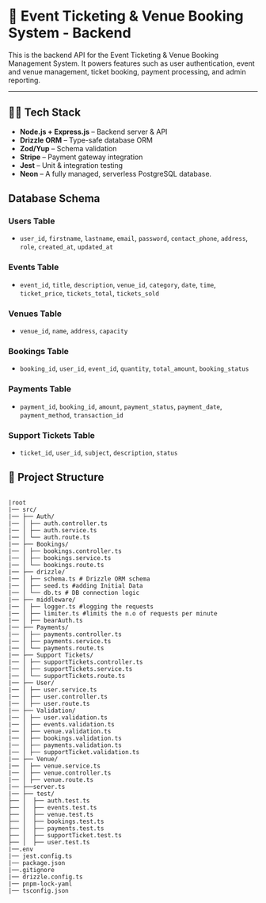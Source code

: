 # 📅 Event Ticketing & Venue Booking System - Backend

This is the backend API for the Event Ticketing & Venue Booking Management System. It powers features such as user authentication, event and venue management, ticket booking, payment processing, and admin reporting.

---
## 🧑‍💻 Tech Stack

- **Node.js + Express.js** – Backend server & API
- **Drizzle ORM** – Type-safe database ORM
- **Zod/Yup** – Schema validation
- **Stripe** – Payment gateway integration
- **Jest** – Unit & integration testing
- **Neon** –  A fully managed, serverless PostgreSQL database.



##  Database Schema 

### Users Table
- `user_id`, `firstname`, `lastname`, `email`, `password`, `contact_phone`, `address`, `role`, `created_at`, `updated_at`

### Events Table
- `event_id`, `title`, `description`, `venue_id`, `category`, `date`, `time`, `ticket_price`, `tickets_total`, `tickets_sold`

### Venues Table
- `venue_id`, `name`, `address`, `capacity`

### Bookings Table
- `booking_id`, `user_id`, `event_id`, `quantity`, `total_amount`, `booking_status`

### Payments Table
- `payment_id`, `booking_id`, `amount`, `payment_status`, `payment_date`, `payment_method`, `transaction_id`

### Support Tickets Table
- `ticket_id`, `user_id`, `subject`, `description`, `status`


## 📂 Project Structure
```

|root
|── src/
|── ├── Auth/
|── │ ├── auth.controller.ts
|── │ ├── auth.service.ts
|── │ └── auth.route.ts
|── ├── Bookings/
|── │ ├── bookings.controller.ts
|── │ ├── bookings.service.ts
|── │ └── bookings.route.ts
|── ├── drizzle/
|── │ ├── schema.ts # Drizzle ORM schema
|── │ ├── seed.ts #adding Initial Data
|── │ └── db.ts # DB connection logic
|── ├── middleware/
|── │ ├── logger.ts #logging the requests
|── │ ├── limiter.ts #limits the n.o of requests per minute
|── │ ├── bearAuth.ts 
|── ├── Payments/
|── │ ├── payments.controller.ts
|── │ ├── payments.service.ts
|── │ └── payments.route.ts
|── ├── Support Tickets/
|── │ ├── supportTickets.controller.ts
|── │ ├── supportTickets.service.ts
|── │ └── supportTickets.route.ts
|── ├── User/
|── │ ├── user.service.ts
|── │ ├── user.controller.ts
|── │ ├── user.route.ts
|── ├── Validation/
|── │ ├── user.validation.ts
|── │ ├── events.validation.ts
|── │ ├── venue.validation.ts
|── │ ├── bookings.validation.ts
|── │ ├── payments.validation.ts
|── │ ├── supportTicket.validation.ts
|── ├── Venue/
|── │ ├── venue.service.ts
|── │ ├── venue.controller.ts
|── │ ├── venue.route.ts
|── ├──server.ts
|── ├── test/
├── │  ├── auth.test.ts
├── │  ├── events.test.ts
├── │  ├── venue.test.ts
├── │  ├── bookings.test.ts
├── │  ├── payments.test.ts
├── │  ├── supportTicket.test.ts
├── │  ├── user.test.ts
|──.env
|── jest.config.ts
|── package.json
|──.gitignore
|── drizzle.config.ts
|── pnpm-lock-yaml
|── tsconfig.json
```

